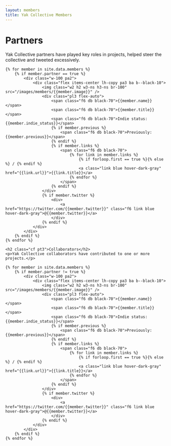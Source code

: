 ```yaml
---
layout: members
title: Yak Collective Members
---
```


<div class="container mw7 cf pv5 f4-l center w-90 lh-copy">
	<h1>Partners</h1>
	<p>Yak Collective partners have played key roles in projects, helped steer the collective and tweeted excessively.</p>

	{% for member in site.data.members %}
		{% if member.partner == true %}
			<div class="w-100 pa2">
				<div class="flex items-center lh-copy pa3 ba b--black-10">
					<img class="w2 h2 w3-ns h3-ns br-100" src="/images/members/{{member.image}}" />
					<div class="pl3 flex-auto">
						<span class="f6 db black-70">{{member.name}}</span>
						<span class="f6 db black-70">{{member.title}}</span>
						<span class="f6 db black-70">Indie status: {{member.indie_status}}</span>
						{% if member.previous %}
							<span class="f6 db black-70">Previously: {{member.previous}}</span>
						{% endif %}
						{% if member.links %}
							<span class="f6 db black-70">
								{% for link in member.links %}
									{% if forloop.first == true %}{% else %} / {% endif %}
									<a class="link blue hover-dark-gray" href="{{link.url}}">{{link.title}}</a>
								{% endfor %}
							</span>
						{% endif %}
					</div>
					{% if member.twitter %}
						<div>
							<a href="https://twitter.com/{{member.twitter}}" class="f6 link blue hover-dark-gray">@{{member.twitter}}</a>
						</div>
					{% endif %}
				</div>
			</div>
		{% endif %}
	{% endfor %}

	<h2 class="cf pt3">Collaborators</h2>
	<p>Yak Collective collaborators have contributed to one or more projects.</p>

	{% for member in site.data.members %}
		{% if member.partner != true %}
			<div class="w-100 pa2">
				<div class="flex items-center lh-copy pa3 ba b--black-10">
					<img class="w2 h2 w3-ns h3-ns br-100" src="/images/members/{{member.image}}" />
					<div class="pl3 flex-auto">
						<span class="f6 db black-70">{{member.name}}</span>
						<span class="f6 db black-70">{{member.title}}</span>
						<span class="f6 db black-70">Indie status: {{member.indie_status}}</span>
						{% if member.previous %}
							<span class="f6 db black-70">Previously: {{member.previous}}</span>
						{% endif %}
						{% if member.links %}
							<span class="f6 db black-70">
								{% for link in member.links %}
									{% if forloop.first == true %}{% else %} / {% endif %}
									<a class="link blue hover-dark-gray" href="{{link.url}}">{{link.title}}</a>
								{% endfor %}
							</span>
						{% endif %}
					</div>
					{% if member.twitter %}
						<div>
							<a href="https://twitter.com/{{member.twitter}}" class="f6 link blue hover-dark-gray">@{{member.twitter}}</a>
						</div>
					{% endif %}
				</div>
			</div>
		{% endif %}
	{% endfor %}

</div>
